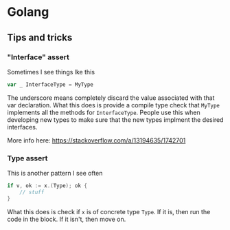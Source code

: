 # Golang

## Tips and tricks

### "Interface" assert

Sometimes I see things lke this

```go
var _ InterfaceType = MyType
```

The underscore means completely discard the value associated with that var declaration. What this does is provide a compile type check that `MyType` implements all the methods for `InterfaceType`. People use this when developing new types to make sure that the new types implment the desired interfaces.

More info here: https://stackoverflow.com/a/13194635/1742701

### Type assert

This is another pattern I see often

```go
if v, ok := x.(Type); ok {
    // stuff
}
```

What this does is check if `x` is of concrete type `Type`. If it is, then run the code in the block. If it isn't, then move on. 

